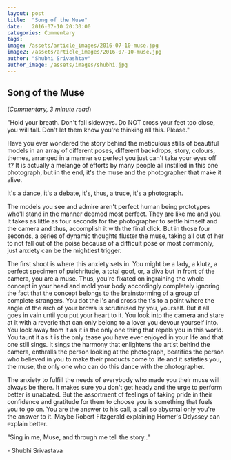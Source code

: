 ```yaml
---
layout: post
title:  "Song of the Muse"
date:   2016-07-10 20:30:00
categories: Commentary
tags: 
image: /assets/article_images/2016-07-10-muse.jpg
image2: /assets/article_images/2016-07-10-muse.jpg
author: "Shubhi Srivashtav"
author_image: /assets/images/shubhi.jpg
---
```

<h2>Song of the Muse</h2>
(<i>Commentary, 3 minute read</i>)
<p>"Hold your breath. Don't fall sideways. Do NOT cross your feet too close, you will fall. Don't let them know you're thinking all this. Please."</p>
<p>Have you ever wondered the story behind the meticulous stills of beautiful models in an array of different poses, different backdrops, story, colours, themes, arranged in a manner so perfect you just can't take your eyes off it? It is actually a melange of efforts by many people all instilled in this one photograph, but in the end, it's the muse and the photographer that make it alive.</p>
<p>It's a dance, it's a debate, it's, thus, a truce, it's a photograph.</p>
<p>The models you see and admire aren't perfect human being prototypes who'll stand in the manner deemed most perfect. They are like me and you. It takes as little as four seconds for the photographer to settle himself and the camera and thus, accomplish it with the final click. But in those four seconds, a series of dynamic thoughts fluster the muse, taking all out of her to not fall out of the poise because of a difficult pose or most commonly, just anxiety can be the mightiest trigger.</p>
<p>The first shoot is where this anxiety sets in. You might be a lady, a klutz, a perfect specimen of pulchritude, a total goof, or, a diva but in front of the camera, you are a muse. Thus, you're fixated on ingraining the whole concept in your head and mold your body accordingly completely ignoring the fact that the concept belongs to the brainstorming of a group of complete strangers. You dot the i's and cross the t's to a point where the angle of the arch of your brows is scrutinised by you, yourself. But it all goes in vain until you put your heart to it. You look into the camera and stare at it with a reverie that can only belong to a lover you devour yourself into. You look away from it as it is the only one thing that repels you in this world. You taunt it as it is the only tease you have ever enjoyed in your life and that one still sings. It sings the harmony that enlightens the artist behind the camera, enthralls the person looking at the photograph, beatifies the person who believed in you to make their products come to life and it satisfies you, the muse, the only one who can do this dance with the photographer.</p>
<p>The anxiety to fulfill the needs of everybody who made you their muse will always be there. It makes sure you don't get heady and the urge to perform better is unabated. But the assortment of feelings of taking pride in their confidence and gratitude for them to choose you is something that fuels you to go on. You are the answer to his call, a call so abysmal only you're the answer to it. Maybe Robert Fitzgerald explaining Homer's Odyssey can explain better.</p>
<p>"Sing in me, Muse, and through me tell the story.."</p>
<p>- Shubhi Srivastava</p>